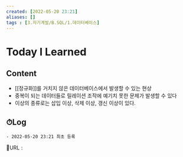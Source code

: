 ```yaml
---
created: [2022-05-20 23:21]
aliases: []
tags : [3.자기계발/B.SQL/1.데이터베이스]
---
```


# Today I Learned
## Content
- [[정규화]]를 거치지 않은 데이터베이스에서 발생할 수 있는 현상
- 중복이 되는 데이터들로 릴레이션 조작에 예기치 못한 문제가 발생할 수 있다
- 이상의 종류로는 삽입 이상, 삭제 이상, 갱신 이상이 있다.

## ⏱Log
	- 2022-05-20 23:21 최초 등록


📙URL :